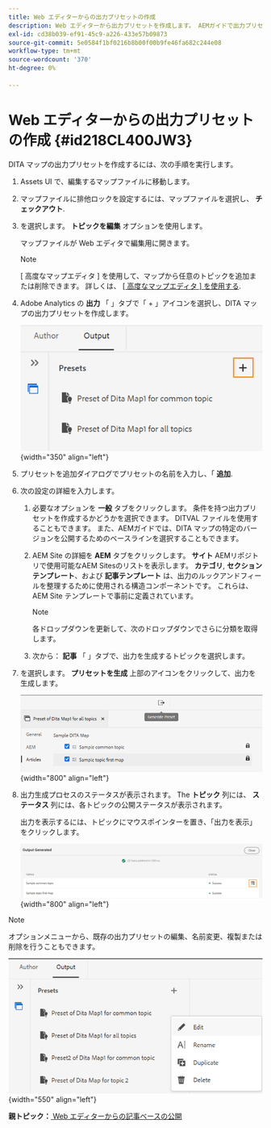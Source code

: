 ```yaml
---
title: Web エディターからの出力プリセットの作成
description: Web エディターから出力プリセットを作成します。 AEMガイドで出力プリセットを編集、名前変更、複製、削除する方法について説明します。
exl-id: cd38b039-ef91-45c9-a226-433e57b09873
source-git-commit: 5e0584f1bf0216b8b00f00b9fe46fa682c244e08
workflow-type: tm+mt
source-wordcount: '370'
ht-degree: 0%

---
```


# Web エディターからの出力プリセットの作成 {#id218CL400JW3}

DITA マップの出力プリセットを作成するには、次の手順を実行します。

1. Assets UI で、編集するマップファイルに移動します。

1. マップファイルに排他ロックを設定するには、マップファイルを選択し、 **チェックアウト**.

1. を選択します。 **トピックを編集** オプションを使用します。

   マップファイルが Web エディタで編集用に開きます。

   >[!NOTE]
   >
   > [ 高度なマップエディタ ] を使用して、マップから任意のトピックを追加または削除できます。 詳しくは、 [[ 高度なマップエディタ ] を使用する](map-editor-advanced-map-editor.md#).

1. Adobe Analytics の **出力** 「 」タブで「 + 」アイコンを選択し、DITA マップの出力プリセットを作成します。

   ![](images/output-tab-preset_cs.png){width="350" align="left"}

1. プリセットを追加ダイアログでプリセットの名前を入力し、「 **追加**.

1. 次の設定の詳細を入力します。

   1. 必要なオプションを **一般** タブをクリックします。 条件を持つ出力プリセットを作成するかどうかを選択できます。 DITVAL ファイルを使用することもできます。 また、AEMガイドでは、DITA マップの特定のバージョンを公開するためのベースラインを選択することもできます。
   1. AEM Site の詳細を **AEM** タブをクリックします。 **サイト** AEMリポジトリで使用可能なAEM Sitesのリストを表示します。 **カテゴリ**, **セクションテンプレート**、および **記事テンプレート** は、出力のルックアンドフィールを整理するために使用される構造コンポーネントです。 これらは、AEM Site テンプレートで事前に定義されています。

      >[!NOTE]
      >
      > 各ドロップダウンを更新して、次のドロップダウンでさらに分類を取得します。

   1. 次から： **記事** 「 」タブで、出力を生成するトピックを選択します。
1. を選択します。 **プリセットを生成** 上部のアイコンをクリックして、出力を生成します。

   ![](images/add-preset-articles-tab_cs.png){width="800" align="left"}

1. 出力生成プロセスのステータスが表示されます。 The **トピック** 列には、 **ステータス** 列には、各トピックの公開ステータスが表示されます。

   出力を表示するには、トピックにマウスポインターを置き、「出力を表示」をクリックします。

   ![](images/add-preset-output-generated_cs.png){width="800" align="left"}


>[!NOTE]
>
> オプションメニューから、既存の出力プリセットの編集、名前変更、複製または削除を行うこともできます。

![](images/edit-preset_cs.png){width="550" align="left"}

**親トピック：**[ Web エディターからの記事ベースの公開](web-editor-article-publishing.md)
